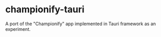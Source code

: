 # championify-tauri
A port of the "Championify" app implemented in Tauri framework as an experiment.
